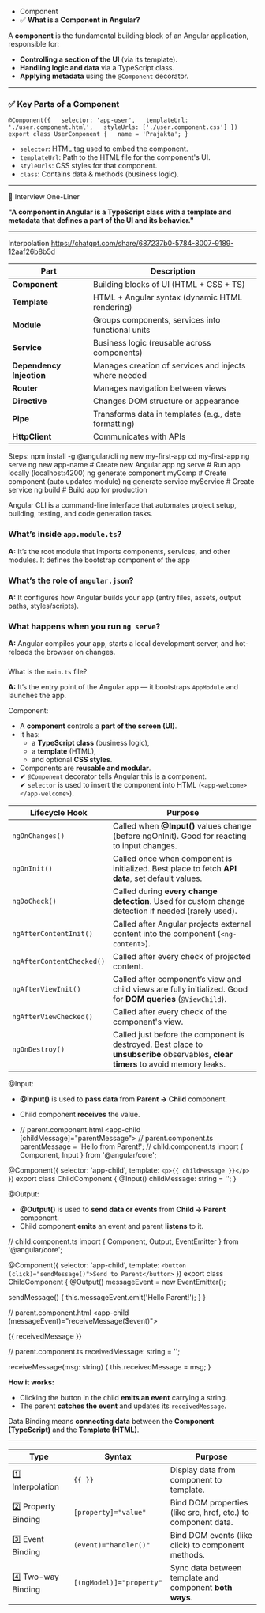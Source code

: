 - Component
-  ✅ **What is a Component in Angular?**

A **component** is the fundamental building block of an Angular application, responsible for:
- **Controlling a section of the UI** (via its template).
- **Handling logic and data** via a TypeScript class.
- **Applying metadata** using the `@Component` decorator.
---

### ✅ **Key Parts of a Component**


`@Component({   selector: 'app-user',   templateUrl: './user.component.html',   styleUrls: ['./user.component.css'] }) export class UserComponent {   name = 'Prajakta'; }`

- `selector`: HTML tag used to embed the component.
- `templateUrl`: Path to the HTML file for the component's UI.
- `styleUrls`: CSS styles for that component.
- `class`: Contains data & methods (business logic).
---

🔸 Interview One-Liner

**"A component in Angular is a TypeScript class with a template and metadata that defines a part of the UI and its behavior."**

----------------------
Interpolation
https://chatgpt.com/share/687237b0-5784-8007-9189-12aaf26b8b5d

| Part                     | Description                                           |
| ------------------------ | ----------------------------------------------------- |
| **Component**            | Building blocks of UI (HTML + CSS + TS)               |
| **Template**             | HTML + Angular syntax (dynamic HTML rendering)        |
| **Module**               | Groups components, services into functional units     |
| **Service**              | Business logic (reusable across components)           |
| **Dependency Injection** | Manages creation of services and injects where needed |
| **Router**               | Manages navigation between views                      |
| **Directive**            | Changes DOM structure or appearance                   |
| **Pipe**                 | Transforms data in templates (e.g., date formatting)  |
| **HttpClient**           | Communicates with APIs                                |
Steps:
npm install -g @angular/cli
ng new my-first-app
cd my-first-app
ng serve
ng new app-name              # Create new Angular app
ng serve                     # Run app locally (localhost:4200)
ng generate component myComp # Create component (auto updates module)
ng generate service myService # Create service
ng build                     # Build app for production

Angular CLI is a command-line interface that automates project setup, building, testing, and code generation tasks.

### What’s inside `app.module.ts`?

**A:** It’s the root module that imports components, services, and other modules. It defines the bootstrap component of the app

### What’s the role of `angular.json`?

**A:** It configures how Angular builds your app (entry files, assets, output paths, styles/scripts).

### What happens when you run `ng serve`?

**A:** Angular compiles your app, starts a local development server, and hot-reloads the browser on changes.

### 
What is the `main.ts` file?

**A:** It’s the entry point of the Angular app — it bootstraps `AppModule` and launches the app.

Component:
- A **component** controls a **part of the screen (UI)**.
- It has:
    - a **TypeScript class** (business logic),
    - a **template** (HTML),
    - and optional **CSS styles**.
- Components are **reusable and modular**.
- ✔ `@Component` decorator tells Angular this is a component.  
✔ `selector` is used to insert the component into HTML (`<app-welcome></app-welcome>`).

| Lifecycle Hook            | Purpose                                                                                                                           |
| ------------------------- | --------------------------------------------------------------------------------------------------------------------------------- |
| `ngOnChanges()`           | Called when **@Input()** values change (before ngOnInit). Good for reacting to input changes.                                     |
| `ngOnInit()`              | Called once when component is initialized. Best place to fetch **API data**, set default values.                                  |
| `ngDoCheck()`             | Called during **every change detection**. Used for custom change detection if needed (rarely used).                               |
| `ngAfterContentInit()`    | Called after Angular projects external content into the component (`<ng-content>`).                                               |
| `ngAfterContentChecked()` | Called after every check of projected content.                                                                                    |
| `ngAfterViewInit()`       | Called after component’s view and child views are fully initialized. Good for **DOM queries** (`@ViewChild`).                     |
| `ngAfterViewChecked()`    | Called after every check of the component's view.                                                                                 |
| `ngOnDestroy()`           | Called just before the component is destroyed. Best place to **unsubscribe** observables, **clear timers** to avoid memory leaks. |

@Input:
- **@Input()** is used to **pass data** from **Parent → Child** component.
    
- Child component **receives** the value.
- // parent.component.html
<app-child [childMessage]="parentMessage"></app-child>
// parent.component.ts
parentMessage = 'Hello from Parent!';
// child.component.ts
import { Component, Input } from '@angular/core';

@Component({
  selector: 'app-child',
  template: `<p>{{ childMessage }}</p>`
})
export class ChildComponent {
  @Input() childMessage: string = '';
}


@Output:
- **@Output()** is used to **send data or events** from **Child → Parent** component.
- Child component **emits** an event and parent **listens** to it.

// child.component.ts
import { Component, Output, EventEmitter } from '@angular/core';

@Component({
  selector: 'app-child',
  template: `<button (click)="sendMessage()">Send to Parent</button>`
})
export class ChildComponent {
  @Output() messageEvent = new EventEmitter<string>();

  sendMessage() {
    this.messageEvent.emit('Hello Parent!');
  }
}

// parent.component.html
<app-child (messageEvent)="receiveMessage($event)"></app-child>
<p>{{ receivedMessage }}</p>

// parent.component.ts
receivedMessage: string = '';

receiveMessage(msg: string) {
  this.receivedMessage = msg;
}

**How it works:**

- Clicking the button in the child **emits an event** carrying a string.
- The parent **catches the event** and updates its `receivedMessage`.

Data Binding means **connecting data** between the **Component (TypeScript)** and the **Template (HTML)**.

----------------------------------






|Type|Syntax|Purpose|
|---|---|---|
|1️⃣ Interpolation|`{{ }}`|Display data from component to template.|
|2️⃣ Property Binding|`[property]="value"`|Bind DOM properties (like src, href, etc.) to component data.|
|3️⃣ Event Binding|`(event)="handler()"`|Bind DOM events (like click) to component methods.|
|4️⃣ Two-way Binding|`[(ngModel)]="property"`|Sync data between template and component **both ways**.|